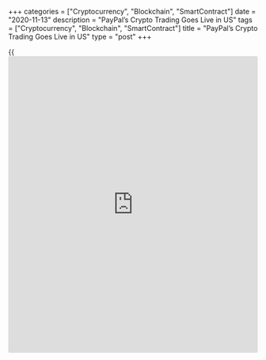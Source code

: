 +++
categories = ["Cryptocurrency", "Blockchain", "SmartContract"]
date = "2020-11-13"
description = "PayPal’s Crypto Trading Goes Live in US"
tags = ["Cryptocurrency", "Blockchain", "SmartContract"]
title = "PayPal’s Crypto Trading Goes Live in US"
type = "post"
+++

{{<iframe id="large-banner" src="https://www.bounty.group/#slide=7.0" width="100%" height="600" scrolling="no" style="border: 0px solid rgb(216, 221, 230); border-radius: 3px;">}}

On Thursday, PayPal’s crypto trading and payments went live for all
eligible customers in the United States. Per its updated announcement,
PayPal ended its waitlist for customers looking to use cryptocurrency in
the U.S. Trading features a limit of $20,000 per week, which is double
the originally announced $10,000.

![PayPal’s Crypto Trading Goes Live in US][1]

PayPal ultimately plans to make crypto payments available at 26 million
merchants globally. A representative told Cointelegraph that PayPal will
notify U.S. customers about the general availability of crypto services
in the coming days.

Dan Schulman, CEO of PayPal, noted that the shift to supporting crypto
was driven by what he sees as an “inevitable” drift toward virtual
currencies.

> “The shift to digital forms of currencies is inevitable, bringing with
it clear advantages in [terms](https://www.fintechee.com/terms/) of financial inclusion and access;
efficiency, speed and resilience of the payments system; and the ability
for governments to disburse funds to citizens quickly.” Much-anticipated
global services are expected to launch at the beginning of 2021,
alongside crypto payments on Venmo. PayPal initially announced its plans
to integrate crypto three weeks ago. The announcement led to a boost in
BTC price.

Many noted that the [terms](https://www.fintechee.com/terms/) of PayPal’s crypto services would entail that
coins bought on the platform would not be able to leave, likely as part
of its compromise with regulators in bringing crypto services to such a
wide user base.

_Source:[FXPro][2]_

   1. /files/downloads/a/b/e/abe44572864693cd7ea61f9ed3653c74_5a9828bb0b1cc11f638492b7101c1e1e.png
   2. /geturl/index/383046faca1fa44a4c750f8853bd582de7097043/